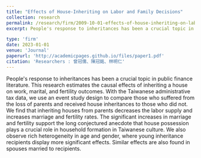 ```yaml
---
title: "Effects of House-Inheriting on Labor and Family Decisions"
collection: research
permalink: /research/firm/2009-10-01-effects-of-house-inheriting-on-labor-and-family-decisions
excerpt: People's response to inheritances has been a crucial topic in public finance literature. This research estimates the causal effects of inheriting a house on work, marital, and fertility outcomes. With the Taiwanese administrative tax data, we use an event study design to compare those who suffered from the loss of parents and received house inheritances to those who did not. We find that inheriting houses from parents decreases the labor supply and increases marriage and fertility rates. The significant increases in marriage and fertility support the long conjectured anecdote that house possession plays a crucial role in household formation in Taiwanese culture. We also observe rich heterogeneity in age and gender, where young inheritance recipients display more significant effects. Similar effects are also found in spouses married to recipients.

type: 'firm'
date: 2023-01-01
venue: 'Journal'
paperurl: 'http://academicpages.github.io/files/paper1.pdf'
citation: 'Researchers : 曾冠儒、陳冠銘、林明仁'
---
```

People's response to inheritances has been a crucial topic in public finance literature. This research estimates the causal effects of inheriting a house on work, marital, and fertility outcomes. With the Taiwanese administrative tax data, we use an event study design to compare those who suffered from the loss of parents and received house inheritances to those who did not. We find that inheriting houses from parents decreases the labor supply and increases marriage and fertility rates. The significant increases in marriage and fertility support the long conjectured anecdote that house possession plays a crucial role in household formation in Taiwanese culture. We also observe rich heterogeneity in age and gender, where young inheritance recipients display more significant effects. Similar effects are also found in spouses married to recipients.